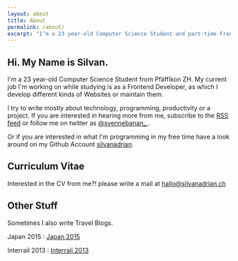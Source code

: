 ```yaml
---
layout: about
title: About
permalink: /about/
excerpt: "I’m a 23 year-old Computer Science Student and part-time Frontend Developer"
---
```



<h2 class="abouttitle">Hi. My Name is Silvan.</h2>

I'm a 23 year-old Computer Science Student from Pfäffikon ZH. My current job I'm working on while studying is as a Frontend Developer, as which I develop different kinds of Websites or maintain them.

I try to write mostly about technology, programming, productivity or a project.
If you are interested in hearing more from me, subscribe to the [RSS feed](http://silvanadrian.ch/feed.xml)
 or follow me on twitter as [ @svennebanan_ ](https://twitter.com/svennebanan_).

Or if you are interested in what I'm programming in my free time have a look around on my Github Account [silvanadrian](https://github.com/silvanadrian).

## Curriculum Vitae

Interested in the CV from me?! please write a mail at <a href="mailto:hallo@silvanadrian.ch">hallo@silvanadrian.ch</a>

## Other Stuff

Sometimes I also write Travel Blogs.

Japan 2015 : <a rel="nofollow" href="http://silvanadrian.ch/japan2015">Japan 2015</a>

Interrail 2013 : <a rel="nofollow" href="http://silvanadrian.ch/interrail2013">Interrail 2013</a>
